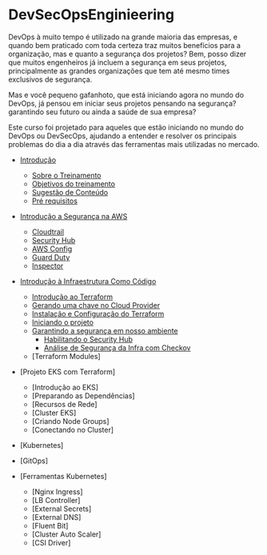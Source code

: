 # DevSecOpsEnginieering

DevOps à muito tempo é utilizado na grande maioria das empresas, e quando bem praticado com toda certeza traz muitos benefícios para a organização, mas e quanto a segurança dos projetos? Bem, posso dizer que muitos engenheiros já incluem a segurança em seus projetos, principalmente as grandes organizações que tem até mesmo times exclusivos de segurança.

Mas e você pequeno gafanhoto, que está iniciando agora no mundo do DevOps, já pensou em iniciar seus projetos pensando na segurança? garantindo seu futuro ou ainda a saúde de sua empresa?

Este curso foi projetado para aqueles que estão iniciando no mundo do DevOps ou DevSecOps, ajudando a entender e resolver os principais problemas do dia a dia através das ferramentas mais utilizadas no mercado.

*   [Introdução ](#introduction)
    *   [Sobre o Treinamento](#sobre-o-treinamento)
    *   [Objetivos do treinamento](#primeiros-passos)
    *   [Sugestão de Conteúdo](#como-sugerir-conteúdo)
    *   [Pré requisitos](#primeiros-passos)
*   [Introdução a Segurança na AWS](#introducao-a-seguranca-na-aws)
    * [Cloudtrail](#aws-cloudtrail)
    * [Security Hub](#aws-securityhub)
    * [AWS Config](#aws-inspector)
    * [Guard Duty](#aws-guardy-duty)
    * [Inspector](#aws-inspector)
*   [Introdução à Infraestrutura Como Código](#infraestrutura-como-codigo)
    *   [Introdução ao Terraform](#introducao-ao-terraform)
    *   [Gerando uma chave no Cloud Provider](#gerando-uma-chave)
    *   [Instalação e Configuração do Terraform](#instalacao-e-configuracao-do-terraform)
    *   [Iniciando o projeto](#iniciando-o-projeto)
    *   [Garantindo a segurança em nosso ambiente](#garantindo-a-seguranca-em-nosso-ambiente)
        *   [Habilitando o Security Hub](#habilitando-o-security-hub)
        *   [Análise de Segurança da Infra com Checkov](#analise-de-seguranca-com-checkov)
    *   [Terraform Modules]     
*   [Projeto EKS com Terraform]
    *   [Introdução ao EKS] 
    *   [Preparando as Dependências]
    *   [Recursos de Rede]
    *   [Cluster EKS]
    *   [Criando Node Groups]
    *   [Conectando no Cluster]
*   [Kubernetes]
    
*   [GitOps]

*   [Ferramentas Kubernetes]
    *    [Nginx Ingress]
    *    [LB Controller]
    *    [External Secrets]
    *    [External DNS]
    *    [Fluent Bit]
    *    [Cluster Auto Scaler]
    *    [CSI Driver]

